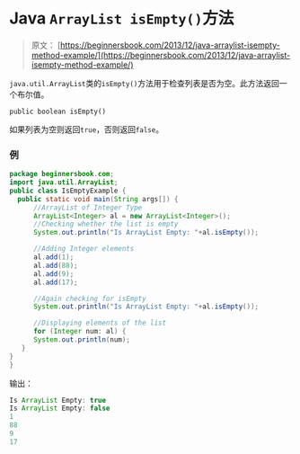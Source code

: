 # Java `ArrayList isEmpty()`方法

> 原文： [https://beginnersbook.com/2013/12/java-arraylist-isempty-method-example/](https://beginnersbook.com/2013/12/java-arraylist-isempty-method-example/)

`java.util.ArrayList`类的`isEmpty()`方法用于检查列表是否为空。此方法返回一个布尔值。

`public boolean isEmpty()`

如果列表为空则返回`true`，否则返回`false`。

### 例

```java
package beginnersbook.com;
import java.util.ArrayList;
public class IsEmptyExample {
  public static void main(String args[]) {
      //ArrayList of Integer Type
      ArrayList<Integer> al = new ArrayList<Integer>();
      //Checking whether the list is empty
      System.out.println("Is ArrayList Empty: "+al.isEmpty());

      //Adding Integer elements
      al.add(1);
      al.add(88);
      al.add(9);
      al.add(17);

      //Again checking for isEmpty
      System.out.println("Is ArrayList Empty: "+al.isEmpty());

      //Displaying elements of the list
      for (Integer num: al) {
      System.out.println(num);
   }
}
}
```

输出：

```java
Is ArrayList Empty: true
Is ArrayList Empty: false
1
88
9
17
```
